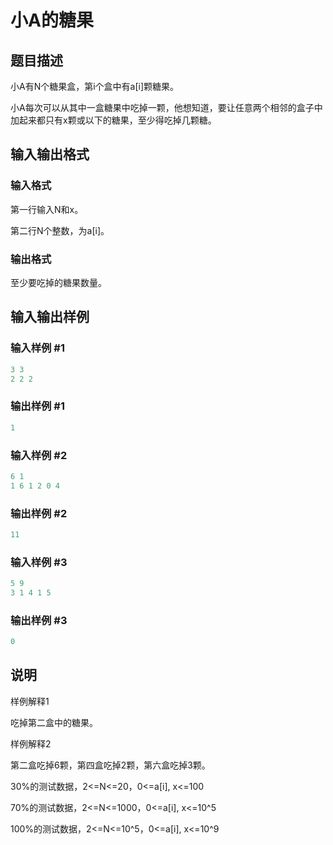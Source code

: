 # 小A的糖果

## 题目描述

小A有N个糖果盒，第i个盒中有a[i]颗糖果。

小A每次可以从其中一盒糖果中吃掉一颗，他想知道，要让任意两个相邻的盒子中加起来都只有x颗或以下的糖果，至少得吃掉几颗糖。

## 输入输出格式

### 输入格式

第一行输入N和x。

第二行N个整数，为a[i]。

### 输出格式

至少要吃掉的糖果数量。

## 输入输出样例

### 输入样例 #1

```cpp
3 3
2 2 2
```


### 输出样例 #1

```cpp
1

```
### 输入样例 #2

```cpp
6 1
1 6 1 2 0 4
```


### 输出样例 #2

```cpp
11
```


### 输入样例 #3

```cpp
5 9
3 1 4 1 5
```


### 输出样例 #3

```cpp
0

```
## 说明

样例解释1

吃掉第二盒中的糖果。

样例解释2

第二盒吃掉6颗，第四盒吃掉2颗，第六盒吃掉3颗。

30%的测试数据，2<=N<=20，0<=a[i], x<=100

70%的测试数据，2<=N<=1000，0<=a[i], x<=10^5

100%的测试数据，2<=N<=10^5，0<=a[i], x<=10^9

